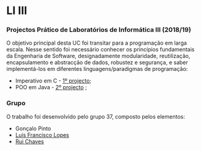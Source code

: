 # LI III

### Projectos Prático de Laboratórios de Informática III (2018/19)
O objetivo principal desta UC foi transitar para a programação em larga escala. Nesse sentido foi necessário conhecer os princípios fundamentais da Engenharia de Software, designadamente modularidade, reutilização, encapsulamento e abstracção de dados, robustez e segurança, e saber implementá-los em diferentes linguagens/paradigmas de programação: 
* Imperativo em C - [1º projecto](ProjetoC/);
* POO em Java - [2º projecto](ProjetoJava/) ;

### Grupo
O trabalho foi desenvolvido pelo grupo 37, composto pelos elementos:
* Gonçalo Pinto
* [Luís Francisco Lopes](https://github.com/chico2911)
* [Rui Chaves](https://github.com/ruifchaves)